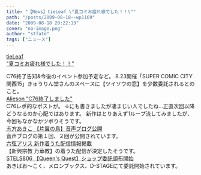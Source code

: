 ```yaml
---
title: "【News】tieLeaf \"夏コミお疲れ様でした！！\""
path: "/posts/2009-08-18--wp1169"
date: "2009-08-18 20:22:13"
cover: "no-image.png"
author: "stfate"
tags: ["ニュース"]
---
```


<style type="text/css">
<!--
p {white-space: pre-wrap};
-->
</style>

<a class="topics" href="http://tieleaf.net/" target="_blank">tieLeaf "夏コミお疲れ様でした！！"</a>
<div class="news">C76終了告知&今後のイベント参加予定など。
8.23開催「SUPER COMIC CITY 関西15」きゅうりん堂さんのスペースに【ツイソウの窓】を少数委託されるとのこと。</div>
<a class="topics" href="http://alieson.jugem.jp/" target="_blank">Alieson "C76終了しました"</a>
<div class="news">C76レポ的なポストが。
↓にも書きましたが凄まじい人でしたね…正直次回以降どうなるのか心配ではあります。
新作はとりあえず1ループ流してみましたが、今回もなかなかツボりそうです。</div>
<a class="topics" href="http://www.fwinc.co.jp/music/fccm0283/fccm0283.html" target="_blank">志方あきこ 【片翼の鳥】音声ブログ公開</a>
<div class="news">音声ブログの第１回、２回が公開されています。</div>
<a class="topics" href="http://www.rokugen.net/" target="_blank">六弦アリス 新作着うた配信情報掲載</a>
<div class="news">【新興宗教 万華教】の着うた配信が決定したそうです。</div>
<a class="topics" href="http://www.stels806.com/" target="_blank">STELS806 【Queen's Quest】ショップ委託頒布開始</a>
<div class="news">あきばお～こく、メロンブックス、D-STAGEにて委託開始されています。</div>
